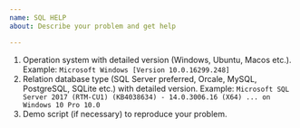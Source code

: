 ```yaml
---
name: SQL HELP
about: Describe your problem and get help

---
```


1. Operation system with detailed version (Windows, Ubuntu, Macos etc.). Example: `Microsoft Windows [Version 10.0.16299.248]`
2. Relation database type (SQL Server preferred, Orcale, MySQL, PostgreSQL, SQLite etc.) with detailed version. Example: `Microsoft SQL Server 2017 (RTM-CU1) (KB4038634) - 14.0.3006.16 (X64) ... on Windows 10 Pro 10.0`
3. Demo script (if necessary) to reproduce your problem.
